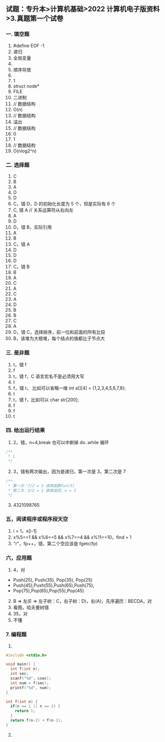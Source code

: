 ## 试题：专升本>计算机基础>2022 计算机电子版资料>3.真题第一个试卷

### 一. 填空题

1. #define EOF -1
2. 递归
3. 全局变量
4.
5. 顺序存放
6.
7. 1
8. struct node\*
9. FILE
10. 二进制
11. // 数据结构
12. O(n)
13. // 数据结构
14. 溢出
15. // 数据结构
16. 0
17. 1
18. // 数据结构
19. O(nlog2^n)

### 二. 选择题

1. C
2. B
3. A
4. D
5. D
6. C，错 D，D 的初始化长度为 5 个，但是实际有 6 个
7. C, 错 A // 关系运算符从右向左
8. A
9. D
10. D，错 B，实际引用
11. A
12. B
13. C，错 A
14. D
15. D
16. D
17. C，错 B
18. B
19. A
20. C
21. A
22. C
23. A
24. D
25. B
26. B
27. C
28. A
29. D，错 C，选择排序，前一位和前面的所有比较
30. B，该堆为大根堆，每个结点的值都比子节点大

### 三. 是非题

1. t，错 f
2. f
3. t，错 f，C 语言宏名不是必须用大写
4. t
5. f，错 t， 比如可以省略一维 int a[][4] = {1,2,3,4,5,6,7,8};
6. t
7. t，错 f，比如可以 char str[200];
8. f
9. f
10. t

### 四. 给出运行结果

1. 2，错，n=4,break 也可以中断掉 do..while 循环

```c
/**
 * 1.
 */
```

2. 3，错有两次输出，因为是递归，第一次是 3，第二次是 7

```c
/**
 * 第一次：7/2 = 3 调用函数fun(3)
 * 第二次：3/2 = 1 直接返回，x = 3
 */
```

3. 4321098765

### 五，阅读程序或程序段天空

1.  i = 1，x[i-1]
2.  x%5==1 && x%6==5 && x%7==4 && x%11==10，find = 1
3.  "r"，fp++，错，第二个空应该是 fgetc(fp)

### 六，应用题

1. 4，对

- Push(25), Push(35), Pop(35), Pop(25)
- Push(45),Push(55),Push(65),Push(75),
- Pop(75),Pop(65),Pop(55),Pop(45)

2. B => 左(E => 左子树：C，右子树：D)，右(A)，先序遍历：BECDA，对
3. 看图，哈夫曼树错
4. 35，对
5. 不懂

### 7. 编程题

1.

```c
#include <stdio.h>

void main() {
  int f(int n);
  int sec;
  scanf("%d", &sec);
  int num = f(sec);
  printf("%d", num);
}

int f(int n) {
  if(n == 1 || n == 2) {
    return 1;
  }
  return f(n-2) + f(n-1);
}
```

2.
